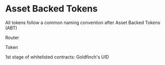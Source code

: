 # Asset Backed Tokens

All tokens follow a common naming convention after Asset Backed Tokens (ABT)

Router

Token

1st stage of whitelisted contracts: Goldfinch's UID